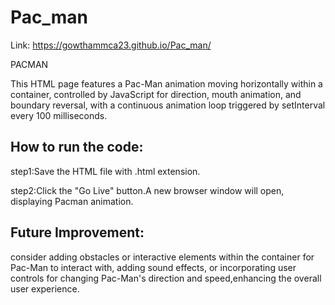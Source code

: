# Pac_man

Link: https://gowthammca23.github.io/Pac_man/

PACMAN

This HTML page features a Pac-Man animation moving horizontally within a container, controlled by JavaScript for direction, mouth animation, and boundary reversal, with a continuous animation loop triggered by setInterval every 100 milliseconds.

## How to run the code:

step1:Save the HTML file with .html extension.

step2:Click the "Go Live" button.A new browser window will open, displaying Pacman animation.

## Future Improvement:

consider adding obstacles or interactive elements within the container for Pac-Man to interact with, adding sound effects, or incorporating user controls for changing Pac-Man's direction and speed,enhancing the overall user experience.
